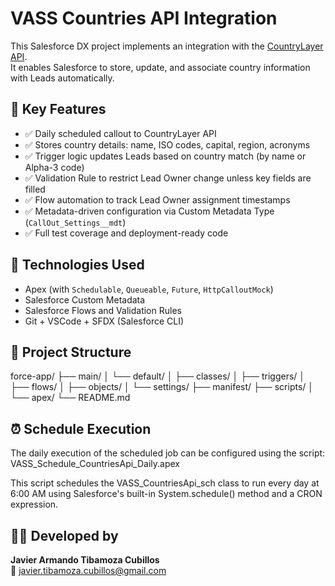 # VASS Countries API Integration

This Salesforce DX project implements an integration with the [CountryLayer API](https://countrylayer.com/).  
It enables Salesforce to store, update, and associate country information with Leads automatically.

## 🔧 Key Features

- ✅ Daily scheduled callout to CountryLayer API
- ✅ Stores country details: name, ISO codes, capital, region, acronyms
- ✅ Trigger logic updates Leads based on country match (by name or Alpha-3 code)
- ✅ Validation Rule to restrict Lead Owner change unless key fields are filled
- ✅ Flow automation to track Lead Owner assignment timestamps
- ✅ Metadata-driven configuration via Custom Metadata Type (`CallOut_Settings__mdt`)
- ✅ Full test coverage and deployment-ready code

## 🧪 Technologies Used

- Apex (with `Schedulable`, `Queueable`, `Future`, `HttpCalloutMock`)
- Salesforce Custom Metadata
- Salesforce Flows and Validation Rules
- Git + VSCode + SFDX (Salesforce CLI)

## 📁 Project Structure
force-app/
├── main/
│ └── default/
│   ├── classes/
│   ├── triggers/
│   ├── flows/
│   ├── objects/
│   └── settings/
├── manifest/
├── scripts/
│   └── apex/
└── README.md

## ⏰ Schedule Execution
The daily execution of the scheduled job can be configured using the script:
VASS_Schedule_CountriesApi_Daily.apex

This script schedules the VASS_CountriesApi_sch class to run every day at 6:00 AM using Salesforce's built-in System.schedule() method and a CRON expression.

## 🧑‍💻 Developed by

**Javier Armando Tibamoza Cubillos**  
📧 [javier.tibamoza.cubillos@gmail.com](mailto:javier.tibamoza.cubillos@gmail.com)